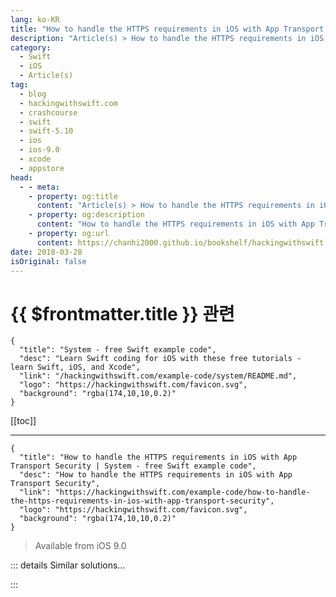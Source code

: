 ```yaml
---
lang: ko-KR
title: "How to handle the HTTPS requirements in iOS with App Transport Security"
description: "Article(s) > How to handle the HTTPS requirements in iOS with App Transport Security"
category:
  - Swift
  - iOS
  - Article(s)
tag: 
  - blog
  - hackingwithswift.com
  - crashcourse
  - swift
  - swift-5.10
  - ios
  - ios-9.0
  - xcode
  - appstore
head:
  - - meta:
    - property: og:title
      content: "Article(s) > How to handle the HTTPS requirements in iOS with App Transport Security"
    - property: og:description
      content: "How to handle the HTTPS requirements in iOS with App Transport Security"
    - property: og:url
      content: https://chanhi2000.github.io/bookshelf/hackingwithswift.com/example-code/how-to-handle-the-https-requirements-in-ios-with-app-transport-security.html
date: 2018-03-28
isOriginal: false
---
```


# {{ $frontmatter.title }} 관련

```component VPCard
{
  "title": "System - free Swift example code",
  "desc": "Learn Swift coding for iOS with these free tutorials - learn Swift, iOS, and Xcode",
  "link": "/hackingwithswift.com/example-code/system/README.md",
  "logo": "https://hackingwithswift.com/favicon.svg",
  "background": "rgba(174,10,10,0.2)"
}
```

[[toc]]

---

```component VPCard
{
  "title": "How to handle the HTTPS requirements in iOS with App Transport Security | System - free Swift example code",
  "desc": "How to handle the HTTPS requirements in iOS with App Transport Security",
  "link": "https://hackingwithswift.com/example-code/how-to-handle-the-https-requirements-in-ios-with-app-transport-security",
  "logo": "https://hackingwithswift.com/favicon.svg",
  "background": "rgba(174,10,10,0.2)"
}
```

> Available from iOS 9.0

<!-- TODO: 작성 -->

<!-- 
iOS doesn’t let you work with HTTP web data by default, because it's blocked by something called App Transport Security that effectively requires data to be transmitted securely. If possible, you should switch to HTTPS and use that instead, but if that's not possible for some reason - e.g. if you're working with a third-party website - then you need to tell iOS to make exceptions for you.

**Note: the very fact that iOS calls these "exceptions" does imply the exception option may go away in the future. If you add any exceptions you are required to explain them to the app review team when you submit your app to the App Store.**

Exceptions be defined per-site or globally, although if you're going to make exceptions obviously it's preferable to do it for individual sites. This is all set inside your application's Info.plist file, and this is one of the very few times when editing your plist as source code is faster than trying to use the GUI editor in Xcode. So, right-click on your Info.plist and choose Open As > Source Code.

Your plist should end like this:

```swift
</dict>
</plist>
```

Just before that, I'd like you to paste this:

```swift
<key>NSAppTransportSecurity</key>
<dict>
    <key>NSExceptionDomains</key>
    <dict>
        <key>hackingwithswift.com</key>
        <dict>
            <key>NSIncludesSubdomains</key>
            <true/>
            <key>NSThirdPartyExceptionAllowsInsecureHTTPLoads</key>
            <true/>
        </dict>
    </dict>
</dict>
```

That requests an exception for the site **hackingwithswift.com** so that it can be loaded using regular HTTP rather than HTTPS. Note that I've set `NSIncludesSubdomains` to be `true` because the site redirects you to **www.hackingwithswift.com**, which is a subdomain.

Very observant readers might note that **hackingwithswift.com** actually supports HTTPS and thus doesn't need App Transport Security, but you do still need to point to **https://** otherwise the request will fail.

-->

::: details Similar solutions…

<!--
/example-code/language/how-to-fix-the-error-protocol-can-only-be-used-as-a-generic-constraint-because-it-has-self-or-associated-type-requirements">How to fix the error “protocol can only be used as a generic constraint because it has Self or associated type requirements” 
/quick-start/swiftui/how-to-fix-protocol-view-can-only-be-used-as-a-generic-constraint-because-it-has-self-or-associated-type-requirements">How to fix “Protocol 'View' can only be used as a generic constraint because it has Self or associated type requirements” 
/example-code/system/how-to-run-code-when-your-app-is-terminated">How to run code when your app is terminated 
/example-code/language/how-to-use-try-catch-in-swift-to-handle-exceptions">How to use try/catch in Swift to handle exceptions 
/quick-start/concurrency/how-to-handle-different-result-types-in-a-task-group">How to handle different result types in a task group</a>
-->

:::

